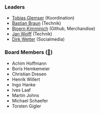 ### Leaders
* [Tobias Glemser](mailto:tobias.glemser@owasp.org) (Koordination)
* [Bastian Braun](mailto:bastian.braun@owasp.org) (Technik)
* [Bjoern Kimminich](mailto:bjoern.kimminich@owasp.org) (Github, Merchandise)
* [Jan Wolff](mailto:jan.wolff@owasp.org) (Technik)
* [Dirk Wetter](mailto:dirk@owasp.org) (Socialmedia)

### Board Members ([📧](mailto:germany-chapter-leaders@owasp.org))
* Achim Hoffmann
* Boris Hemkemeier
* Christian Dresen
* Henrik Willert
* Ingo Hanke
* Ives Laaf
* Martin Johns
* Michael Schaefer
* Torsten Gigler
